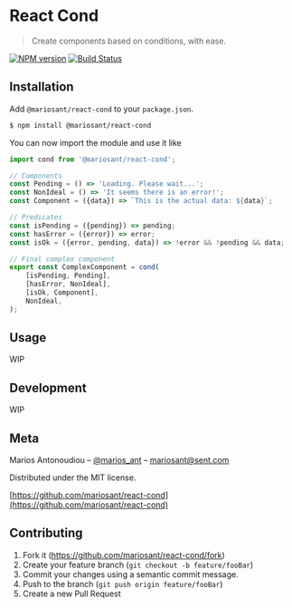 # React Cond

> Create components based on conditions, with ease.

[![NPM version](https://img.shields.io/npm/v/@mariosant/react-cond.svg)](https://www.npmjs.com/package/@mariosant/react-cond)
[![Build Status](https://travis-ci.org/mariosant/react-cond.svg?branch=master)](https://travis-ci.org/mariosant/react-cond)

## Installation

Add `@mariosant/react-cond` to your `package.json`.

```bash
$ npm install @mariosant/react-cond
```

You can now import the module and use it like

```javascript
import cond from '@mariosant/react-cond';

// Components
const Pending = () => 'Loading. Please wait...';
const NonIdeal = () => 'It seems there is an error!';
const Component = ({data}) => `This is the actual data: ${data}`;

// Predicates
const isPending = ({pending}) => pending;
const hasError = ({error}) => error;
const isOk = ({error, pending, data}) => !error && !pending && data;

// Final complex component
export const ComplexComponent = cond(
	[isPending, Pending],
	[hasError, NonIdeal],
	[isOk, Component],
	NonIdeal,
);
```

## Usage

WIP

## Development

WIP

## Meta

Marios Antonoudiou – [@marios_ant](https://twitter.com/marios_ant) – mariosant@sent.com

Distributed under the MIT license.

[https://github.com/mariosant/react-cond](https://github.com/mariosant/react-cond)

## Contributing

1. Fork it (<https://github.com/mariosant/react-cond/fork>)
2. Create your feature branch (`git checkout -b feature/fooBar`)
3. Commit your changes using a semantic commit message.
4. Push to the branch (`git push origin feature/fooBar`)
5. Create a new Pull Request
